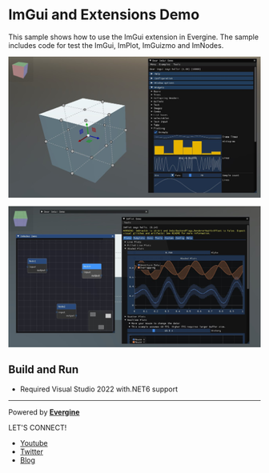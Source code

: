 # ImGui and Extensions Demo

This sample shows how to use the ImGui extension in Evergine. The sample includes code for test the ImGui, ImPlot, ImGuizmo and ImNodes.

![Screenshot 01](Screenshots/image1.jpg)

![Screenshot 02](Screenshots/image2.jpg)

## Build and Run

- Required Visual Studio 2022 with.NET6 support

----
Powered by **[Evergine](http://www.evergine.com)**

LET'S CONNECT!

- [Youtube](https://www.youtube.com/c/Evergine)
- [Twitter](https://x.com/EvergineTeam)
- [Blog](https://evergine.com/news/)
